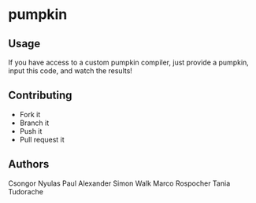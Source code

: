 # pumpkin

## Usage
If you have access to a custom pumpkin compiler, just provide a pumpkin,  input this code, and watch the results!

## Contributing

- Fork it
- Branch it
- Push it
- Pull request it

## Authors

Csongor Nyulas
Paul Alexander
Simon Walk
Marco Rospocher
Tania Tudorache
